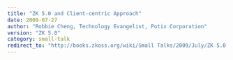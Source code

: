 ```yaml
---
title: "ZK 5.0 and Client-centric Approach"
date: 2009-07-27
author: "Robbie Cheng, Technology Evangelist, Potix Corporation"
version: "ZK 5.0"
category: small-talk
redirect_to: "http://books.zkoss.org/wiki/Small Talks/2009/July/ZK 5.0 and Client-centric Approach"
---
```

